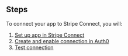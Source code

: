 ## Steps

To connect your app to Stripe Connect, you will:

1. [Set up app in Stripe Connect](#set-up-app-in-stripe-connect)
2. [Create and enable connection in Auth0](#create-and-enable-connection-in-auth0)
3. [Test connection](#test-connection)
